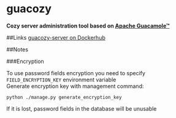 # guacozy
__Cozy server administration tool based on [Apache Guacamole™](https://guacamole.apache.org/)__

##Links
[guacozy-server on Dockerhub](https://hub.docker.com/r/guacozy/guacozy-server)

##Notes

###Encryption

To use password fields encryption you need to specify `FIELD_ENCRYPTION_KEY` environment variable  
Generate encryption key with management command:  

`python ./manage.py generate_encryption_key`  

If it is lost, password fields in the database will be unusable